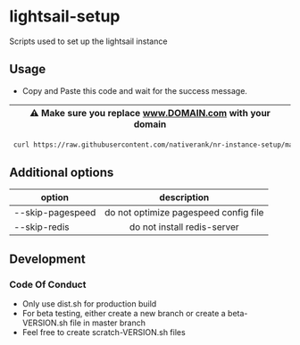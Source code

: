 # lightsail-setup
Scripts used to set up the lightsail instance


## Usage

- Copy and Paste this code and wait for the success message.

| :warning: Make sure you replace **www.DOMAIN.com** with your domain  |
| --- |
```bash
 curl https://raw.githubusercontent.com/nativerank/nr-instance-setup/master/dist.sh | bash -s -- --site-url=www.DOMAIN.com
```

## Additional options
| option | description |
| --------|:-----------:|
| --skip-pagespeed | do not optimize pagespeed config file |
| --skip-redis | do not install redis-server |


## Development

### Code Of Conduct

- Only use dist.sh for production build
- For beta testing, either create a new branch or create a beta-VERSION.sh file in master branch
- Feel free to create scratch-VERSION.sh files
